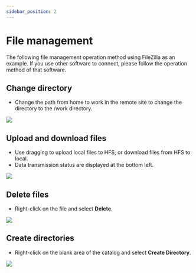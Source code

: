 ```yaml
---
sidebar_position: 2
---
```


# File management
The following file management operation method using FileZilla as an example. If you use other software to connect, please follow the operation method of that software.

## Change directory

- Change the path from home to work in the remote site to change the directory to the /work directory.

![](https://cos.twcc.ai/SYS-MANUAL/uploads/upload_870c737fa578fcfde778422f895c087a.png)

## Upload and download files

- Use dragging to upload local files to HFS, or download files from HFS to local.
- Data transmission status are displayed at the bottom left.

![](https://cos.twcc.ai/SYS-MANUAL/uploads/upload_2cc7ce70068f12aa0bfb9f0a53dd561c.png)


## Delete files

- Right-click on the file and select **Delete**.

![](https://cos.twcc.ai/SYS-MANUAL/uploads/upload_468feb0963404fa6ecf2061c9f980b56.png)


## Create directories

- Right-click on the blank area of the catalog and select **Create Directory**.

![](https://cos.twcc.ai/SYS-MANUAL/uploads/upload_5d797ddfc00229ed7536177c8c5a1234.png)